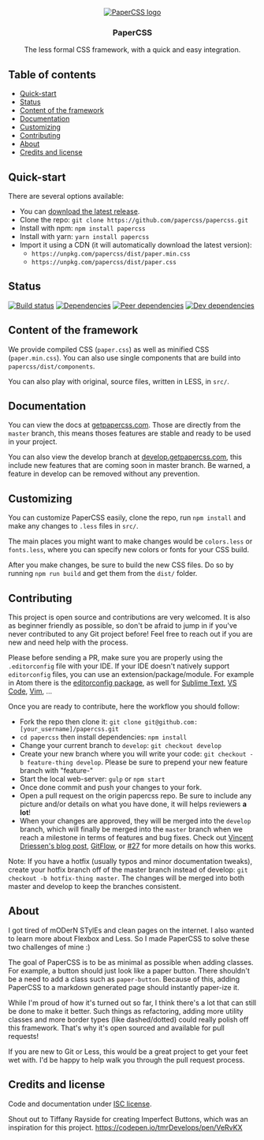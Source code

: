 <p align="center">
  <a href="https://getpapercss.com">
    <img src="https://github.com/papercss/papercss/blob/master/img/favicon.ico?raw=true" alt="PaperCSS logo">
  </a>

  <h3 align="center">PaperCSS</h3>

  <p align="center">The less formal CSS framework, with a quick and easy integration.</p>
</p>

## Table of contents

- [Quick-start](#quick-start)
- [Status](#status)
- [Content of the framework](#content-of-the-framework)
- [Documentation](#documentation)
- [Customizing](#customizing)
- [Contributing](#contributing)
- [About](#about)
- [Credits and license](#credits-and-license)

## Quick-start

There are several options available:

- You can [download the latest release](https://github.com/papercss/papercss/releases).
- Clone the repo: `git clone https://github.com/papercss/papercss.git`
- Install with npm: `npm install papercss`
- Install with yarn: `yarn install papercss`
- Import it using a CDN (it will automatically download the latest version):
    - `https://unpkg.com/papercss/dist/paper.min.css`
    - `https://unpkg.com/papercss/dist/paper.css`

## Status

[![Build status](https://travis-ci.org/papercss/papercss.svg?branch=master)](https://travis-ci.org/papercss/papercss)
[![Dependencies](https://img.shields.io/david/papercss/papercss.svg)](https://david-dm.org/papercss/papercss)
[![Peer dependencies](https://img.shields.io/david/peer/papercss/papercss.svg)](https://david-dm.org/papercss/papercss?type=peer)
[![Dev dependencies](https://img.shields.io/david/dev/papercss/papercss.svg)](https://david-dm.org/papercss/papercss?type=dev)

## Content of the framework

We provide compiled CSS (`paper.css`) as well as minified CSS (`paper.min.css`). You can also use single components that are build into `papercss/dist/components`.

You can also play with original, source files, written in LESS, in `src/`.

## Documentation

You can view the docs at [getpapercss.com](https://www.getpapercss.com). Those are directly from the `master` branch, this means thoses features are stable and ready to be used in your project.

You can also view the develop branch at [develop.getpapercss.com](https://develop.getpapercss.com), this include new features that are coming soon in master branch. Be warned, a feature in develop can be removed without any prevention.

## Customizing

You can customize PaperCSS easily, clone the repo, run `npm install` and make any changes to `.less` files in `src/`.

The main places you might want to make changes would be `colors.less` or `fonts.less`, where you can specify new colors or fonts for your CSS build.

After you make changes, be sure to build the new CSS files. Do so by running `npm run build` and get them from the `dist/` folder.

## Contributing

This project is open source and contributions are very welcomed. It is also as beginner friendly as possible, so don't be afraid to jump in if you've never contributed to any Git project before! Feel free to reach out if you are new and need help with the process.

Please before sending a PR, make sure you are properly using the `.editorconfig` file with your IDE. If your IDE doesn't natively support `editorconfig` files, you can use an extension/package/module. For example in Atom there is the [editorconfig package](https://atom.io/packages/editorconfig), as well for [Sublime Text](https://github.com/sindresorhus/editorconfig-sublime), [VS Code](https://github.com/editorconfig/editorconfig-vscode), [Vim](https://github.com/editorconfig/editorconfig-vim), ...

Once you are ready to contribute, here the workflow you should follow:

- Fork the repo then clone it: `git clone git@github.com:[your_username]/papercss.git`
- `cd papercss` then install dependencies: `npm install`
- Change your current branch to `develop`: `git checkout develop`
- Create your new branch where you will write your code: `git checkout -b feature-thing develop`. Please be sure to prepend your new feature branch with "feature-"
- Start the local web-server: `gulp` or `npm start`
- Once done commit and push your changes to your fork.
- Open a pull request on the origin papercss repo. Be sure to include any picture and/or details on what you have done, it will helps reviewers **a lot**!
- When your changes are approved, they will be merged into the `develop` branch, which will finally be merged into the `master` branch when we reach a milestone in terms of features and bug fixes. Check out [Vincent Driessen's blog post](http://nvie.com/posts/a-successful-git-branching-model/), [GitFlow](https://datasift.github.io/gitflow/IntroducingGitFlow.html), or [#27](https://github.com/rhyneav/papercss/issues/27) for more details on how this works.

Note: If you have a hotfix (usually typos and minor documentation tweaks), create your hotfix branch off of the master branch instead of develop: `git checkout -b hotfix-thing master`. The changes will be merged into both master and develop to keep the branches consistent.

## About

I got tired of mODerN STylEs and clean pages on the internet. I also wanted to learn more about Flexbox and Less. So I made PaperCSS to solve these two challenges of mine :)

The goal of PaperCSS is to be as minimal as possible when adding classes. For example, a button should just look like a paper button. There shouldn't be a need to add a class such as `paper-button`. Because of this, adding PaperCSS to a markdown generated page should instantly paper-ize it.

While I'm proud of how it's turned out so far, I think there's a lot that can still be done to make it better. Such things as refactoring, adding more utility classes and more border types (like dashed/dotted) could really polish off this framework. That's why it's open sourced and available for pull requests!

If you are new to Git or Less, this would be a great project to get your feet wet with. I'd be happy to help walk you through the pull request process.

## Credits and license

Code and documentation under [ISC license](https://github.com/papercss/papercss/blob/master/license∏).

Shout out to Tiffany Rayside for creating Imperfect Buttons, which was an inspiration for this project. https://codepen.io/tmrDevelops/pen/VeRvKX

